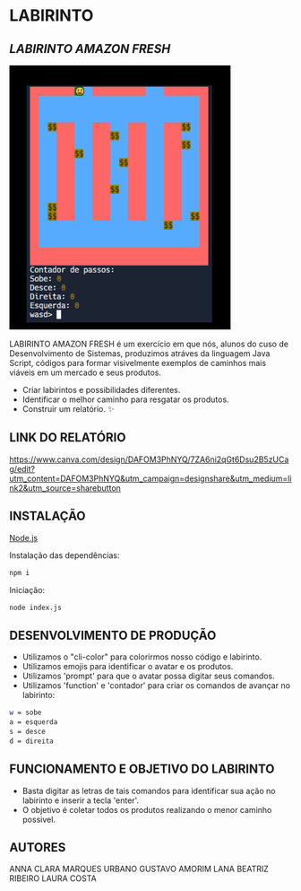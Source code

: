 # LABIRINTO
## _LABIRINTO AMAZON FRESH_
![](https://raw.githubusercontent.com/lanisb/simulador-labirinto/main/labirinto.PNG)

LABIRINTO AMAZON FRESH é um exercício em que nós, alunos do cuso de Desenvolvimento de Sistemas, produzimos atráves da linguagem Java Script, códigos para formar visivelmente exemplos de caminhos mais viáveis em um mercado e seus produtos. 

- Criar labirintos e possibilidades diferentes.
- Identificar o melhor caminho para resgatar os produtos.
- Construir um relatório.
✨
## LINK DO RELATÓRIO

https://www.canva.com/design/DAFOM3PhNYQ/7ZA6ni2qGt6Dsu2B5zUCag/edit?utm_content=DAFOM3PhNYQ&utm_campaign=designshare&utm_medium=link2&utm_source=sharebutton

## INSTALAÇÃO

 [Node.js](https://nodejs.org/) 

Instalação das dependências:

```sh
npm i
```

Iniciação:

```sh
node index.js 
```


## DESENVOLVIMENTO DE PRODUÇÃO

- Utilizamos o "cli-color" para colorirmos nosso código e labirinto.
- Utilizamos emojis para identificar o avatar e os produtos.
- Utilizamos 'prompt' para que o avatar possa digitar seus comandos.
- Utilizamos 'function' e 'contador' para criar os comandos de avançar no labirinto: 

```sh
w = sobe
a = esquerda
s = desce 
d = direita
```

## FUNCIONAMENTO E OBJETIVO DO LABIRINTO

- Basta digitar as letras de tais comandos para identificar sua ação no labirinto e inserir a tecla 'enter'.
- O objetivo é coletar todos os produtos realizando o menor caminho possivel.



## AUTORES
ANNA CLARA MARQUES URBANO
GUSTAVO AMORIM
LANA BEATRIZ RIBEIRO
LAURA COSTA





